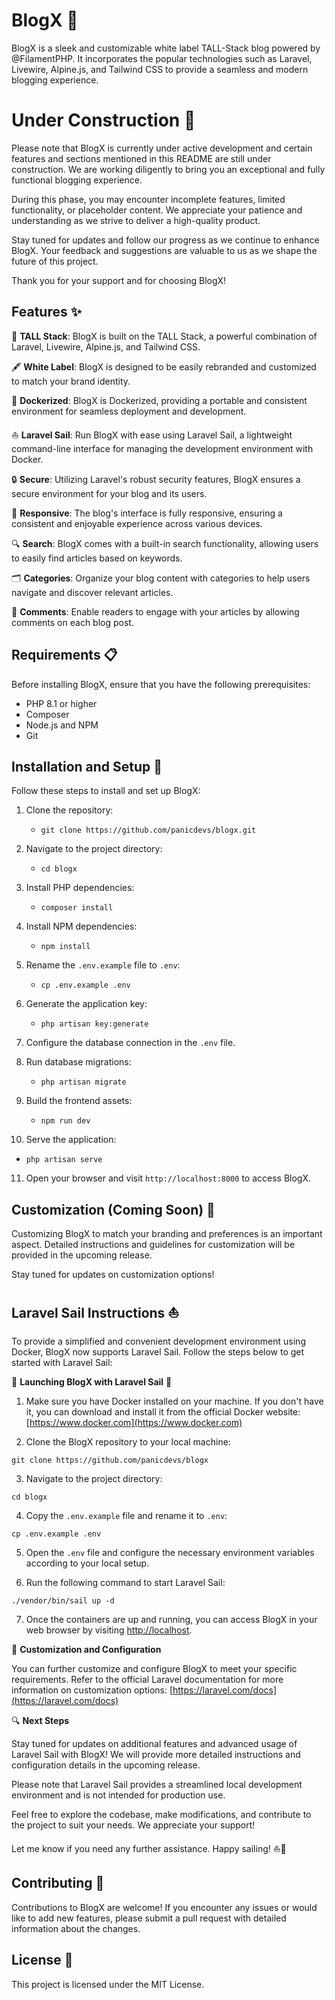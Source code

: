 # BlogX 📝

BlogX is a sleek and customizable white label TALL-Stack blog powered by @FilamentPHP. It incorporates the popular technologies such as Laravel, Livewire, Alpine.js, and Tailwind CSS to provide a seamless and modern blogging experience.

# Under Construction 🚧

Please note that BlogX is currently under active development and certain features and sections mentioned in this README are still under construction. We are working diligently to bring you an exceptional and fully functional blogging experience.

During this phase, you may encounter incomplete features, limited functionality, or placeholder content. We appreciate your patience and understanding as we strive to deliver a high-quality product.

Stay tuned for updates and follow our progress as we continue to enhance BlogX. Your feedback and suggestions are valuable to us as we shape the future of this project.

Thank you for your support and for choosing BlogX!

## Features ✨

📌 **TALL Stack**: BlogX is built on the TALL Stack, a powerful combination of Laravel, Livewire, Alpine.js, and Tailwind CSS.

🖋️ **White Label**: BlogX is designed to be easily rebranded and customized to match your brand identity.

🐳 **Dockerized**: BlogX is Dockerized, providing a portable and consistent environment for seamless deployment and development.

⛵️ **Laravel Sail**: Run BlogX with ease using Laravel Sail, a lightweight command-line interface for managing the development environment with Docker.

🔒 **Secure**: Utilizing Laravel's robust security features, BlogX ensures a secure environment for your blog and its users.

🌈 **Responsive**: The blog's interface is fully responsive, ensuring a consistent and enjoyable experience across various devices.

🔍 **Search**: BlogX comes with a built-in search functionality, allowing users to easily find articles based on keywords.

🗂️ **Categories**: Organize your blog content with categories to help users navigate and discover relevant articles.

💬 **Comments**: Enable readers to engage with your articles by allowing comments on each blog post.

## Requirements 📋

Before installing BlogX, ensure that you have the following prerequisites:

- PHP 8.1 or higher
- Composer
- Node.js and NPM
- Git

## Installation and Setup 🚀

Follow these steps to install and set up BlogX:

1. Clone the repository:
   - `git clone https://github.com/panicdevs/blogx.git`

2. Navigate to the project directory:
   - `cd blogx`

3. Install PHP dependencies:
   - `composer install`

4. Install NPM dependencies:
   - `npm install`

5. Rename the `.env.example` file to `.env`:
   - `cp .env.example .env`

6. Generate the application key:
   - `php artisan key:generate`

7. Configure the database connection in the `.env` file.

8. Run database migrations:
   - `php artisan migrate`

9. Build the frontend assets:
   - `npm run dev`

10. Serve the application:
   - `php artisan serve`

11. Open your browser and visit `http://localhost:8000` to access BlogX.

## Customization (Coming Soon) 🎨
Customizing BlogX to match your branding and preferences is an important aspect. Detailed instructions and guidelines for customization will be provided in the upcoming release.

Stay tuned for updates on customization options!

## Laravel Sail Instructions ⛵

To provide a simplified and convenient development environment using Docker, BlogX now supports Laravel Sail. Follow the steps below to get started with Laravel Sail:

🚀 **Launching BlogX with Laravel Sail** 🚀

1. Make sure you have Docker installed on your machine. If you don't have it, you can download and install it from the official Docker website: [https://www.docker.com](https://www.docker.com)

2. Clone the BlogX repository to your local machine:

```shell
git clone https://github.com/panicdevs/blogx
```

3. Navigate to the project directory:

```shell
cd blogx
```

4. Copy the `.env.example` file and rename it to `.env`:

```shell
cp .env.example .env
```

5. Open the `.env` file and configure the necessary environment variables according to your local setup.

6. Run the following command to start Laravel Sail:

```shell
./vendor/bin/sail up -d
```

7. Once the containers are up and running, you can access BlogX in your web browser by visiting [http://localhost](http://localhost).

🔧 **Customization and Configuration**

You can further customize and configure BlogX to meet your specific requirements. Refer to the official Laravel documentation for more information on customization options: [https://laravel.com/docs](https://laravel.com/docs)

🔍 **Next Steps**

Stay tuned for updates on additional features and advanced usage of Laravel Sail with BlogX! We will provide more detailed instructions and configuration details in the upcoming release.

Please note that Laravel Sail provides a streamlined local development environment and is not intended for production use.

Feel free to explore the codebase, make modifications, and contribute to the project to suit your needs. We appreciate your support!

Let me know if you need any further assistance. Happy sailing! ⛵🌊


## Contributing 👥

Contributions to BlogX are welcome! If you encounter any issues or would like to add new features, please submit a pull request with detailed information about the changes.

## License 📜

This project is licensed under the MIT License.

